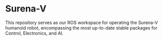 # Surena-V
This repository serves as our ROS workspace for operating the Surena-V humanoid robot, encompassing the most up-to-date stable packages for Control, Electronics, and AI.

